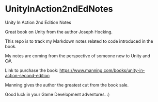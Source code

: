 # UnityInAction2ndEdNotes
Unity In Action 2nd Edition Notes

Great book on Unity from the author Joseph Hocking.

This repo is to track my Markdown notes related to code introduced in the book.

My notes are coming from the perspective of someone new to Unity and C#.

Link to purchase the book:
https://www.manning.com/books/unity-in-action-second-edition

Manning gives the author the greatest cut from the book sale.

Good luck in your Game Development adventures. :)
